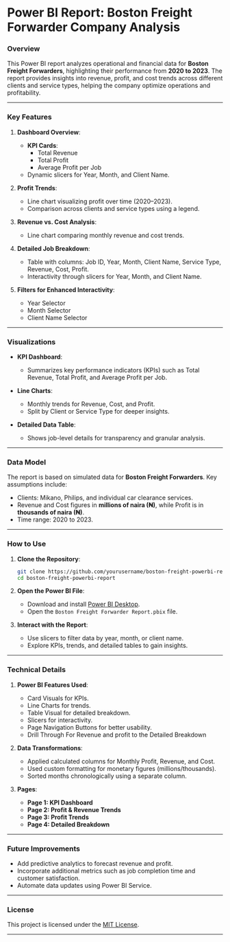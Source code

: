 # **Power BI Report: Boston Freight Forwarder Company Analysis**

### **Overview**
This Power BI report analyzes operational and financial data for **Boston Freight Forwarders**, highlighting their performance from **2020 to 2023**. The report provides insights into revenue, profit, and cost trends across different clients and service types, helping the company optimize operations and profitability.

---

### **Key Features**
1. **Dashboard Overview**:
   - **KPI Cards**: 
     - Total Revenue
     - Total Profit
     - Average Profit per Job
   - Dynamic slicers for Year, Month, and Client Name.
   
2. **Profit Trends**:
   - Line chart visualizing profit over time (2020–2023).
   - Comparison across clients and service types using a legend.

3. **Revenue vs. Cost Analysis**:
   - Line chart comparing monthly revenue and cost trends.

4. **Detailed Job Breakdown**:
   - Table with columns: Job ID, Year, Month, Client Name, Service Type, Revenue, Cost, Profit.
   - Interactivity through slicers for Year, Month, and Client Name.

5. **Filters for Enhanced Interactivity**:
   - Year Selector
   - Month Selector
   - Client Name Selector

---

### **Visualizations**
- **KPI Dashboard**:
  - Summarizes key performance indicators (KPIs) such as Total Revenue, Total Profit, and Average Profit per Job.
  
- **Line Charts**:
  - Monthly trends for Revenue, Cost, and Profit.
  - Split by Client or Service Type for deeper insights.
  
- **Detailed Data Table**:
  - Shows job-level details for transparency and granular analysis.

---

### **Data Model**
The report is based on simulated data for **Boston Freight Forwarders**. Key assumptions include:
- Clients: Mikano, Philips, and individual car clearance services.
- Revenue and Cost figures in **millions of naira (₦)**, while Profit is in **thousands of naira (₦)**.
- Time range: 2020 to 2023.

---

### **How to Use**
1. **Clone the Repository**:
   ```bash
   git clone https://github.com/yourusername/boston-freight-powerbi-report.git
   cd boston-freight-powerbi-report
   ```

2. **Open the Power BI File**:
   - Download and install [Power BI Desktop](https://powerbi.microsoft.com/desktop/).
   - Open the `Boston Freight Forwarder Report.pbix` file.

3. **Interact with the Report**:
   - Use slicers to filter data by year, month, or client name.
   - Explore KPIs, trends, and detailed tables to gain insights.

---

### **Technical Details**
1. **Power BI Features Used**:
   - Card Visuals for KPIs.
   - Line Charts for trends.
   - Table Visual for detailed breakdown.
   - Slicers for interactivity.
   - Page Navigation Buttons for better usability.
   - Drill Through For Revenue and profit to the Detailed Breakdown

2. **Data Transformations**:
   - Applied calculated columns for Monthly Profit, Revenue, and Cost.
   - Used custom formatting for monetary figures (millions/thousands).
   - Sorted months chronologically using a separate column.

3. **Pages**:
   - **Page 1: KPI Dashboard**
   - **Page 2: Profit & Revenue Trends**
   - **Page 3: Profit Trends**
   - **Page 4: Detailed Breakdown**

---

### **Future Improvements**
- Add predictive analytics to forecast revenue and profit.
- Incorporate additional metrics such as job completion time and customer satisfaction.
- Automate data updates using Power BI Service.

---

### **License**
This project is licensed under the [MIT License](LICENSE).

---
